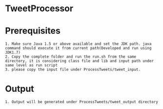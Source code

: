 TweetProcessor
==============
Prerequisites 
==============
	1. Make sure Java 1.5 or above available and set the JDK path. java command should execute it from current path(Developed and run using JDK1.7)
	2. Copy the complete folder and run the run.sh from the same directory, it is considering class file and lib and input path under same level as run script
	3. please copy the input file under ProcessTweets/tweet_input.

Output
======
	1. Output will be generated under ProcessTweets/tweet_output directory 


